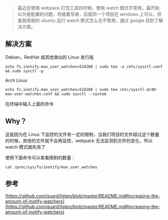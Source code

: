 > 最近在使用 webpack 打包工具的时候，使用 watch 模式不管用，最开始以为是配置的问题，将就着写者，后面同一个项目在 windows 上可以，但是我用我的 ubuntu 运行 watch 模式怎么也不管用，通过 google 找到了解决方案。

## 解决方案

Debian，RedHat 或其他类似的 Linux 发行版

```shell
echo fs.inotify.max_user_watches=524288 | sudo tee -a /etc/sysctl.conf && sudo sysctl -p
```

Arch Linux

```shell
echo fs.inotify.max_user_watches=524288 | sudo tee /etc/sysctl.d/40-max-user-watches.conf && sudo sysctl --system
```

在终端中输入上面的命令

## Why？

这是因为在 Linux 下监控的文件有一定的限制，当我们项目的文件超过这个数量的时候，其他的文件就不会再监控，webpack 无法监测到文件的变化，所以 watch 模式就失效了

使用下面命令可以查看限制的数量：

```shell
cat /proc/sys/fs/inotify/max_user_watches
```

## 参考

[https://github.com/guard/listen/blob/master/README.md#increasing-the-amount-of-inotify-watchers](https://github.com/guard/listen/blob/master/README.md#increasing-the-amount-of-inotify-watchers)
